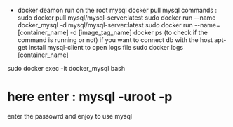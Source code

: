 * docker deamon run on the root
mysql 
docker pull mysql
commands :
sudo docker pull mysql/mysql-server:latest
sudo docker run --name docker_mysql -d mysql/mysql-server:latest
sudo docker run --name=[container_name] -d [image_tag_name]
docker ps   (to check if the command is running or not)
if you want  to connect db with the host 
apt-get install mysql-client
to open logs file 
sudo docker logs [container_name]

sudo docker exec -it docker_mysql bash 
# here enter : mysql -uroot -p 
enter the passowrd and enjoy to use mysql 
